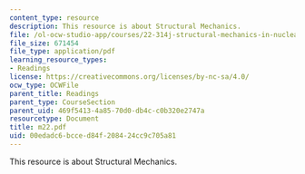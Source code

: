 ```yaml
---
content_type: resource
description: This resource is about Structural Mechanics.
file: /ol-ocw-studio-app/courses/22-314j-structural-mechanics-in-nuclear-power-technology-fall-2006/00edadc6bcced84f208424cc9c705a81_m22.pdf
file_size: 671454
file_type: application/pdf
learning_resource_types:
- Readings
license: https://creativecommons.org/licenses/by-nc-sa/4.0/
ocw_type: OCWFile
parent_title: Readings
parent_type: CourseSection
parent_uid: 469f5413-4a85-70d0-db4c-c0b320e2747a
resourcetype: Document
title: m22.pdf
uid: 00edadc6-bcce-d84f-2084-24cc9c705a81
---
```

This resource is about Structural Mechanics.